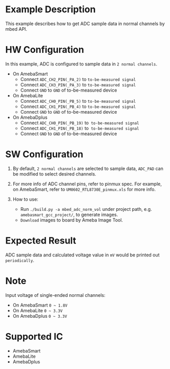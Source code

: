 # Example Description

This example describes how to get ADC sample data in normal channels by mbed API.

# HW Configuration

In this example, ADC is configured to sample data in `2 normal channels`.

* On AmebaSmart
	- Connect `ADC_CH2_PIN(_PA_2)` to `to-be-measured signal`
	- Connect `ADC_CH3_PIN(_PA_3)` to `to-be-measured signal`
	- Connect `GND` to `GND` of to-be-measured device
* On AmebaLite
	- Connect `ADC_CH0_PIN(_PB_5)` to `to-be-measured signal`
	- Connect `ADC_CH1_PIN(_PB_4)` to `to-be-measured signal`
	- Connect `GND` to `GND` of to-be-measured device
* On AmebaDplus
	- Connect `ADC_CH0_PIN(_PB_19)` to` to-be-measured signal`
	- Connect `ADC_CH1_PIN(_PB_18)` to` to-be-measured signal`
	- Connect `GND` to `GND` of to-be-measured device

# SW Configuration

1. By default, `2 normal channels` are selected to sample data, `ADC_PAD` can be modified to select desired channels.

2. For more info of ADC channel pins, refer to pinmux spec.
   For example, on AmebaSmart, refer to `UM0602_RTL8730E_pinmux.xls` for more info.

3. How to use:
    * Run `./build.py -a mbed_adc_norm_vol` under project path, e.g. `amebasmart_gcc_project/`, to generate images.
    * `Download` images to board by Ameba Image Tool.

# Expected Result

ADC sample data and calculated voltage value in `mV` would be printed out `periodically`.

# Note

Input voltage of single-ended normal channels:
* On AmebaSmart
	`0 ~ 1.8V`
* On AmebaLite
	`0 ~ 3.3V`
* On AmebaDplus
	`0 ~ 3.3V`

# Supported IC

* AmebaSmart
* AmebaLite
* AmebaDplus
